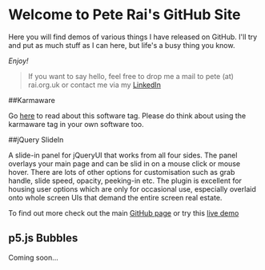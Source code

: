 # Welcome to Pete Rai's GitHub Site

Here you will find demos of various things I have released on GitHub. I'll try
and put as much stuff as I can here, but life's a busy thing you know.

_Enjoy!_

> If you want to say hello, feel free to drop me a mail to pete (at) rai.org.uk
> or contact me via my [LinkedIn](https://www.linkedin.com/in/raipete/)

##Karmaware

Go [here](https://pete-rai.github.io/karmaware) to read about this software tag.
Please do think about using the karmaware tag in your own software too.

##jQuery SlideIn

A slide-in panel for jQueryUI that works from all four sides. The panel overlays your main page and can be slid in on a mouse click or mouse hover. There are lots of other options for customisation such as grab handle, slide speed, opacity, peeking-in etc. The plugin is excellent for housing user options which are only for occasional use, especially overlaid onto whole screen UIs that demand the entire screen real estate.

To find out more check out the main [GitHub page](https://github.com/pete-rai/jquery-slidein) or try this [live demo](https://pete-rai.github.io/jquery-slidein/sample-slidein-full.html)

## p5.js Bubbles

Coming soon...
